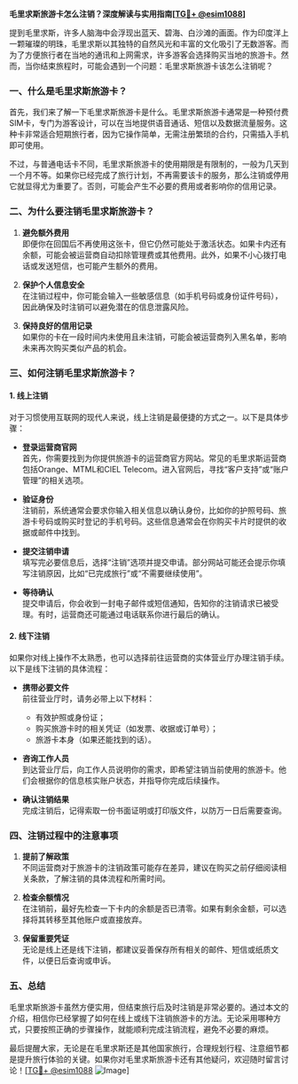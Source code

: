 **毛里求斯旅游卡怎么注销？深度解读与实用指南[[TG💪+ @esim1088](https://t.me/s/esim1088)]**

提到毛里求斯，许多人脑海中会浮现出蓝天、碧海、白沙滩的画面。作为印度洋上一颗璀璨的明珠，毛里求斯以其独特的自然风光和丰富的文化吸引了无数游客。而为了方便旅行者在当地的通讯和上网需求，许多游客会选择购买当地的旅游卡。然而，当你结束旅程时，可能会遇到一个问题：毛里求斯旅游卡该怎么注销呢？

### **一、什么是毛里求斯旅游卡？**

首先，我们来了解一下毛里求斯旅游卡是什么。毛里求斯旅游卡通常是一种预付费SIM卡，专门为游客设计，可以在当地提供语音通话、短信以及数据流量服务。这种卡非常适合短期旅行者，因为它操作简单，无需注册繁琐的合约，只需插入手机即可使用。

不过，与普通电话卡不同，毛里求斯旅游卡的使用期限是有限制的，一般为几天到一个月不等。如果你已经完成了旅行计划，不再需要该卡的服务，那么注销或停用它就显得尤为重要了。否则，可能会产生不必要的费用或者影响你的信用记录。

### **二、为什么要注销毛里求斯旅游卡？**

1. **避免额外费用**  
   即便你在回国后不再使用这张卡，但它仍然可能处于激活状态。如果卡内还有余额，可能会被运营商自动扣除管理费或其他费用。此外，如果不小心拨打电话或发送短信，也可能产生额外的费用。

2. **保护个人信息安全**  
   在注销过程中，你可能会输入一些敏感信息（如手机号码或身份证件号码），因此确保及时注销可以避免潜在的信息泄露风险。

3. **保持良好的信用记录**  
   如果你的卡在一段时间内未使用且未注销，可能会被运营商列入黑名单，影响未来再次购买类似产品的机会。

### **三、如何注销毛里求斯旅游卡？**

#### **1. 线上注销**
对于习惯使用互联网的现代人来说，线上注销是最便捷的方式之一。以下是具体步骤：

- **登录运营商官网**  
  首先，你需要找到为你提供旅游卡的运营商官方网站。常见的毛里求斯运营商包括Orange、MTML和CIEL Telecom。进入官网后，寻找“客户支持”或“账户管理”的相关选项。

- **验证身份**  
  注销前，系统通常会要求你输入相关信息以确认身份，比如你的护照号码、旅游卡号码或购买时登记的手机号码。这些信息通常会在你购买卡片时提供的收据或邮件中找到。

- **提交注销申请**  
  填写完必要信息后，选择“注销”选项并提交申请。部分网站可能还会提示你填写注销原因，比如“已完成旅行”或“不需要继续使用”。

- **等待确认**  
  提交申请后，你会收到一封电子邮件或短信通知，告知你的注销请求已被受理。有时，运营商还可能通过电话联系你进行最后的确认。

#### **2. 线下注销**
如果你对线上操作不太熟悉，也可以选择前往运营商的实体营业厅办理注销手续。以下是线下注销的具体流程：

- **携带必要文件**  
  前往营业厅时，请务必带上以下材料：
  - 有效护照或身份证；
  - 购买旅游卡时的相关凭证（如发票、收据或订单号）；
  - 旅游卡本身（如果还能找到的话）。

- **咨询工作人员**  
  到达营业厅后，向工作人员说明你的需求，即希望注销当前使用的旅游卡。他们会根据你的信息核实账户状态，并指导你完成后续操作。

- **确认注销结果**  
  完成注销后，记得索取一份书面证明或打印版文件，以防万一日后需要查询。

### **四、注销过程中的注意事项**

1. **提前了解政策**  
   不同运营商对于旅游卡的注销政策可能存在差异，建议在购买之前仔细阅读相关条款，了解注销的具体流程和所需时间。

2. **检查余额情况**  
   在注销前，最好先检查一下卡内的余额是否已清零。如果有剩余金额，可以选择将其转移至其他账户或直接放弃。

3. **保留重要凭证**  
   无论是线上还是线下注销，都建议妥善保存所有相关的邮件、短信或纸质文件，以便日后查询或申诉。

### **五、总结**

毛里求斯旅游卡虽然方便实用，但结束旅行后及时注销是非常必要的。通过本文的介绍，相信你已经掌握了如何在线上或线下注销旅游卡的方法。无论采用哪种方式，只要按照正确的步骤操作，就能顺利完成注销流程，避免不必要的麻烦。

最后提醒大家，无论是在毛里求斯还是其他国家旅行，合理规划行程、注意细节都是提升旅行体验的关键。如果你对毛里求斯旅游卡还有其他疑问，欢迎随时留言讨论！[[TG💪+ @esim1088](https://t.me/s/esim1088) ![Image](https://i.postimg.cc/4NQfJmqS/Snipaste-2025-05-13-00-14-12.png)]